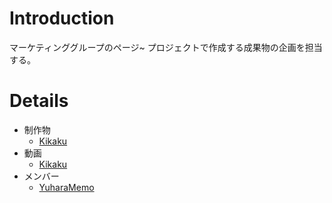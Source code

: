 # Introduction #

マーケティンググループのページ~
プロジェクトで作成する成果物の企画を担当する。

# Details #

  * 制作物
    * [Kikaku](Kikaku.md)
  * 動画
    * [Kikaku](Kikaku.md)
  * メンバー
    * [YuharaMemo](YuharaMemo.md)
